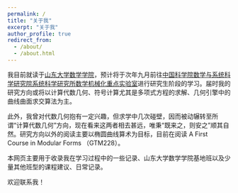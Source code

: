 ```yaml
---
permalink: /
title: "关于我"
excerpt: "关于我"
author_profile: true
redirect_from: 
  - /about/
  - /about.html
---
```


我目前就读于[山东大学](https://www.sdu.edu.cn/index.htm)[数学学院](https://www.math.sdu.edu.cn/)，预计将于次年九月前往[中国科学院数学与系统科学研究院](https://www.amss.cas.cn/)[系统科学研究所](http://iss.amss.cas.cn/)[数学机械化重点实验室](http://mmrc.amss.cas.cn/)进行研究生阶段的学习。届时我的研究方向或将以计算代数几何、符号计算尤其是多项式方程的求解、几何引擎中的曲线曲面求交算法为主。

此外，我曾对代数几何抱有一定兴趣，但求学中几次碰壁，因而被动辗转至所谓“计算代数几何”方向，现在看来这两者相去甚远，唯秉“既来之，则安之”顺其自然。研究方向以外的阅读主要以椭圆曲线算术为目标，目前在阅读 A First Course in Modular Forms （GTM228）。

本网页主要用于收录我在学习过程中的一些记录、山东大学数学学院基地班以及少量其他班型的课程建议、日常记录。

欢迎联系我！

